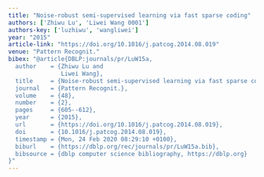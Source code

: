 ```yaml
---
title: "Noise-robust semi-supervised learning via fast sparse coding"
authors: ['Zhiwu Lu', 'Liwei Wang 0001']
authors-key: ['luzhiwu', 'wangliwei']
year: "2015"
article-link: "https://doi.org/10.1016/j.patcog.2014.08.019"
venue: "Pattern Recognit."
bibex: "@article{DBLP:journals/pr/LuW15a,
  author    = {Zhiwu Lu and
               Liwei Wang},
  title     = {Noise-robust semi-supervised learning via fast sparse coding},
  journal   = {Pattern Recognit.},
  volume    = {48},
  number    = {2},
  pages     = {605--612},
  year      = {2015},
  url       = {https://doi.org/10.1016/j.patcog.2014.08.019},
  doi       = {10.1016/j.patcog.2014.08.019},
  timestamp = {Mon, 24 Feb 2020 08:29:10 +0100},
  biburl    = {https://dblp.org/rec/journals/pr/LuW15a.bib},
  bibsource = {dblp computer science bibliography, https://dblp.org}
}"
---
```

